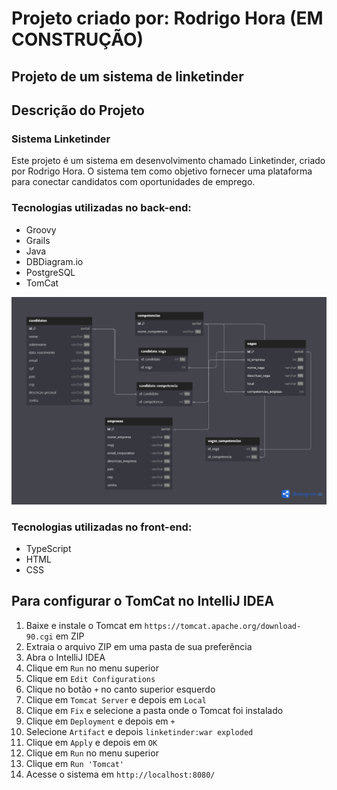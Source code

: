 
# Projeto criado por: Rodrigo Hora (EM CONSTRUÇÃO)

## Projeto de um sistema de linketinder

## Descrição do Projeto
### Sistema Linketinder
Este projeto é um sistema em desenvolvimento chamado Linketinder, criado por Rodrigo Hora. O sistema tem como objetivo fornecer uma plataforma para conectar candidatos com oportunidades de emprego.

### Tecnologias utilizadas no back-end:
- Groovy
- Grails
- Java
- DBDiagram.io
- PostgreSQL
- TomCat

<img src="./back-end/src/main/resources/dbdiagram.png" alt="Modelagem"></img>

### Tecnologias utilizadas no front-end:
- TypeScript
- HTML
- CSS

## Para configurar o TomCat no IntelliJ IDEA
1. Baixe e instale o Tomcat em `https://tomcat.apache.org/download-90.cgi` em ZIP
2. Extraia o arquivo ZIP em uma pasta de sua preferência
3. Abra o IntelliJ IDEA
4. Clique em `Run` no menu superior
5. Clique em `Edit Configurations`
6. Clique no botão `+` no canto superior esquerdo
7. Clique em `Tomcat Server` e depois em `Local`
8. Clique em `Fix` e selecione a pasta onde o Tomcat foi instalado
9. Clique em `Deployment` e depois em `+`
10. Selecione `Artifact` e depois `linketinder:war exploded`
11. Clique em `Apply` e depois em `OK`
12. Clique em `Run` no menu superior
13. Clique em `Run 'Tomcat'`
14. Acesse o sistema em `http://localhost:8080/`